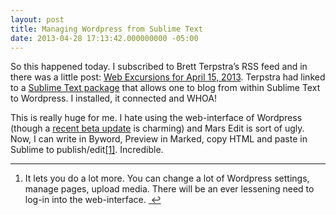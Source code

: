 ```yaml
---
layout: post
title: Managing Wordpress from Sublime Text
date: 2013-04-28 17:13:42.000000000 -05:00
---
```

<p>So this happened today. I subscribed to Brett Terpstra&#8217;s RSS feed and in there was a little post: <a href="http://brettterpstra.com/2013/04/19/web-excursions-for-april-19-2013/">Web Excursions for April 15, 2013</a>. Terpstra had linked to a <a href="https://github.com/dnstbr/sublpress">Sublime Text package</a> that allows one to blog from within Sublime Text to Wordpress. I installed, it connected and WHOA!</p>

<p>This is really huge for me. I hate using the web-interface of Wordpress (though a <a href="http://spinhalf.net/wordpress-new-responsive-dashboard/">recent beta update</a> is charming) and Mars Edit is sort of ugly. Now, I can write in Byword, Preview in Marked, copy HTML and paste in Sublime to publish/edit<a href="#fn:1" id="fnref:1" title="see footnote" class="footnote">[1]</a>. Incredible.</p>

<div class="footnotes">
<hr />
<ol>

<li id="fn:1">
<p>It lets you do a lot more. You can change a lot of Wordpress settings, manage pages, upload media. There will be an ever lessening need to log-in into the web-interface. <a href="#fnref:1" title="return to article" class="reversefootnote">&#160;&#8617;</a></p>
</li>

</ol>
</div>
